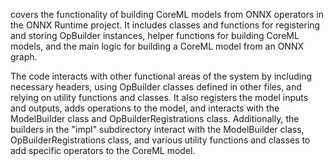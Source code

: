 covers the functionality of building CoreML models from ONNX operators in the ONNX Runtime project. It includes classes and functions for registering and storing OpBuilder instances, helper functions for building CoreML models, and the main logic for building a CoreML model from an ONNX graph. 

The code interacts with other functional areas of the system by including necessary headers, using OpBuilder classes defined in other files, and relying on utility functions and classes. It also registers the model inputs and outputs, adds operations to the model, and interacts with the ModelBuilder class and OpBuilderRegistrations class. Additionally, the builders in the "impl" subdirectory interact with the ModelBuilder class, OpBuilderRegistrations class, and various utility functions and classes to add specific operators to the CoreML model.